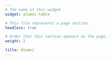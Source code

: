 ```yaml
---
# The name of this widget
widget: alumni-table

# This file represents a page section.
headless: true

# Order that this section appears on the page.
weight: 2

title: Alumni
---
```

